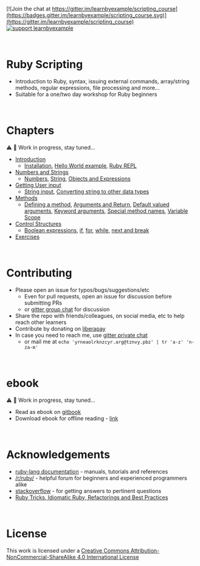 [![Join the chat at https://gitter.im/learnbyexample/scripting_course](https://badges.gitter.im/learnbyexample/scripting_course.svg)](https://gitter.im/learnbyexample/scripting_course) [![support learnbyexample](https://liberapay.com/assets/widgets/donate.svg)](https://liberapay.com/learnbyexample/donate)

<br>

# <a name="ruby-scripting"></a>Ruby Scripting

* Introduction to Ruby, syntax, issuing external commands, array/string methods, regular expressions, file processing and more...
* Suitable for a one/two day workshop for Ruby beginners

<br>

# <a name="chapters"></a>Chapters

:warning: :construction: Work in progress, stay tuned...

* [Introduction](./chapters/Introduction.md)
    * [Installation](./chapters/Introduction.md#installation), [Hello World example](./chapters/Introduction.md#hello-world-example), [Ruby REPL](./chapters/Introduction.md#ruby-repl)
* [Numbers and Strings](./chapters/Numbers_and_Strings.md)
    * [Numbers](./chapters/Numbers_and_Strings.md#numbers), [String](./chapters/Numbers_and_Strings.md#string), [Objects and Expressions](./chapters/Numbers_and_Strings.md#objects-and-expressions)
* [Getting User input](./chapters/User_input.md)
    * [String input](./chapters/User_input.md#string-input), [Converting string to other data types](./chapters/User_input.md#converting-string-to-other-data-types)
* [Methods](./chapters/Methods.md)
    * [Defining a method](./chapters/Methods.md#defining-a-method), [Arguments and Return](./chapters/Methods.md#arguments-and-return), [Default valued arguments](./chapters/Methods.md#default-valued-arguments), [Keyword arguments](./chapters/Methods.md#keyword-arguments), [Special method names](./chapters/Methods.md#special-method-names), [Variable Scope](./chapters/Methods.md#variable-scope)
* [Control Structures](./chapters/Control_structures.md)
    * [Boolean expressions](./chapters/Control_structures.md#boolean-expressions), [if](./chapters/Control_structures.md#if), [for](./chapters/Control_structures.md#for), [while](./chapters/Control_structures.md#while), [next and break](./chapters/Control_structures.md#next-and-break)
* [Exercises](./chapters/Exercises.md)

<br>

# <a name="contributing"></a>Contributing

* Please open an issue for typos/bugs/suggestions/etc
    * Even for pull requests, open an issue for discussion before submitting PRs
    * or [gitter group chat](https://gitter.im/learnbyexample/scripting_course) for discussion
* Share the repo with friends/colleagues, on social media, etc to help reach other learners
* Contribute by donating on [liberapay](https://liberapay.com/learnbyexample/donate)
* In case you need to reach me, use [gitter private chat](https://gitter.im/learnbyexample)
    * or mail me at `echo 'yrneaolrknzcyr.arg@tznvy.pbz' | tr 'a-z' 'n-za-m'`

<br>

# <a name="ebook"></a>ebook

:warning: :construction: Work in progress, stay tuned...

* Read as ebook on [gitbook](https://learnbyexample.gitbooks.io/ruby-scripting/content/index.html)
* Download ebook for offline reading - [link](https://www.gitbook.com/book/learnbyexample/ruby-scripting/details)

<br>

# <a name="acknowledgements"></a>Acknowledgements

* [ruby-lang documentation](https://www.ruby-lang.org/en/documentation/) - manuals, tutorials and references
* [/r/ruby/](https://www.reddit.com/r/ruby/) - helpful forum for beginners and experienced programmers alike
* [stackoverflow](https://stackoverflow.com/tags/ruby) - for getting answers to pertinent questions
* [Ruby Tricks, Idiomatic Ruby, Refactorings and Best Practices](https://franzejr.github.io/best-ruby/index.html)

<br>

# <a name="license"></a>License

This work is licensed under a [Creative Commons Attribution-NonCommercial-ShareAlike 4.0 International License](https://creativecommons.org/licenses/by-nc-sa/4.0/)
